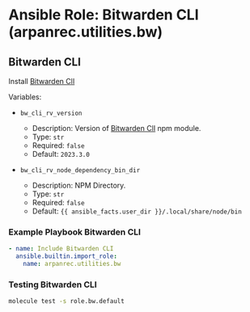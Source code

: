 # Ansible Role: Bitwarden CLI (arpanrec.utilities.bw)

## Bitwarden CLI

Install [Bitwarden ClI](https://www.npmjs.com/package/@bitwarden/cli)

Variables:

- `bw_cli_rv_version`

  - Description: Version of [Bitwarden ClI](https://www.npmjs.com/package/@bitwarden/cli) npm module.
  - Type: `str`
  - Required: `false`
  - Default: `2023.3.0`

- `bw_cli_rv_node_dependency_bin_dir`

  - Description: NPM Directory.
  - Type: `str`
  - Required: `false`
  - Default: `{{ ansible_facts.user_dir }}/.local/share/node/bin`

### Example Playbook Bitwarden CLI

```yaml
- name: Include Bitwarden CLI
  ansible.builtin.import_role:
    name: arpanrec.utilities.bw
```

### Testing Bitwarden CLI

```bash
molecule test -s role.bw.default
```
